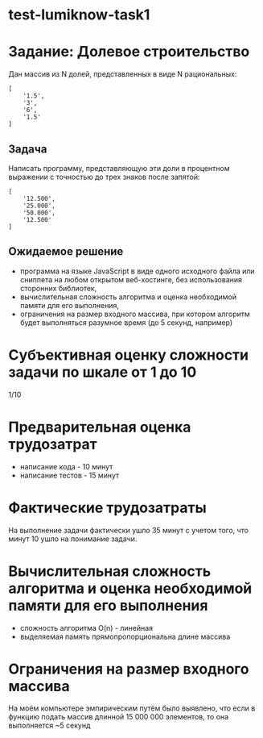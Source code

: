 # test-lumiknow-task1

# Задание: Долевое строительство

Дан массив из N долей, представленных в виде N рациональных:

```
[
    '1.5',
    '3',
    '6',
    '1.5'
]
```

## Задача

Написать программу, представляющую эти доли в процентном выражении с точностью до трех знаков после запятой:

```
[
    '12.500',
    '25.000',
    '50.000',
    '12.500'
]
```

## Ожидаемое решение

* программа на языке JavaScript в виде одного исходного файла или сниппета на любом открытом веб-хостинге, без использования сторонних библиотек,
* вычислительная сложность алгоритма и оценка необходимой памяти для его выполнения,
* ограничения на размер входного массива, при котором алгоритм будет выполняться разумное время (до 5 секунд, например)

# Субъективная оценку сложности задачи по шкале от 1 до 10

1/10 

# Предварительная оценка трудозатрат

* написание кода - 10 минут
* написание тестов - 15 минут 

# Фактические трудозатраты

На выполнение задачи фактически ушло 35 минут с учетом того, что минут 10 ушло на понимание задачи.

# Вычислительная сложность алгоритма и оценка необходимой памяти для его выполнения

* сложность алгоритма O(n) - линейная
* выделяемая память прямопропорциональна длине массива

# Ограничения на размер входного массива
На моём компьютере эмпирическим путём было выявлено, что если в функцию подать массив длинной 15 000 000 элементов, то она выполняется ~5 секунд
